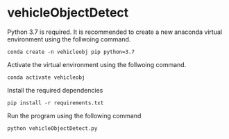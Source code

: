 # vehicleObjectDetect

Python 3.7 is required. It is recommended to create a new anaconda virtual environment using the follwoing command.

```conda create -n vehicleobj pip python=3.7```

Activate the virtual environment using the follwoing command.

```conda activate vehicleobj```

Install the required dependencies

```pip install -r requirements.txt```

Run the program using the following command

```python vehicleObjectDetect.py```
